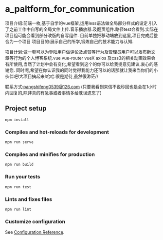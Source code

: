 # a_paltform_for_communication
项目介绍:前端一枚,基于自学的vue框架,运用less语法做全局部分样式的设定.引入了之前工作中自写的全局文件上传.音乐播放器.及翻页组件.路径test会看到.实际在项目组可能会看到部分改版的自写组件.
        目前单独把移动端放到这里,项目完成后整合为一个项目
项目目的:展示自己的所学,锻炼自己的技术能力与认知.

项目计划:做一套可以为登陆用户做评论及点赞等行为及管理员用户可以发布新文章等行为的个人博客系统.vue vue-router vueX axios 及css3的相关动画效果会有所使用,当然了计划中会有变化,希望看到这个的你可以给我提意见建议.衷心的感谢您.
    同时呢,希望在你认识我的同时觉得我能力还可以的话那就让我来当你们的小伙伴吧!大项目搞起来!哈哈.很是期待,虽然很渺茫//
    
联系方式:pangshifeng0539@126.com  (只要我看到来信不说秒回也是会在1小时内回复的,除非真的有急事或者事情多给耽误遗忘了)

## Project setup
```
npm install
```

### Compiles and hot-reloads for development
```
npm run serve
```

### Compiles and minifies for production
```
npm run build
```

### Run your tests
```
npm run test
```

### Lints and fixes files
```
npm run lint
```

### Customize configuration
See [Configuration Reference](https://cli.vuejs.org/config/).
